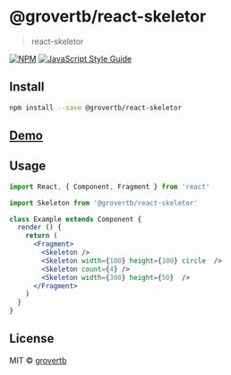 # @grovertb/react-skeletor

> react-skeletor

[![NPM](https://img.shields.io/npm/v/@grovertb/react-skeletor.svg)](https://www.npmjs.com/package/@grovertb/react-skeletor) [![JavaScript Style Guide](https://img.shields.io/badge/code_style-standard-brightgreen.svg)](https://standardjs.com)

## Install

```bash
npm install --save @grovertb/react-skeletor
```

## [Demo](https://grovertb.github.io/react-skeletor/)

## Usage

```jsx
import React, { Component, Fragment } from 'react'

import Skeleton from '@grovertb/react-skeletor'

class Example extends Component {
  render () {
    return (
      <Fragment>
        <Skeleton />
        <Skeleton width={100} height={100} circle  />
        <Skeleton count={4} />
        <Skeleton width={300} height={50}  />
      </Fragment>
    )
  }
}

```

## License

MIT © [grovertb](https://github.com/grovertb)
